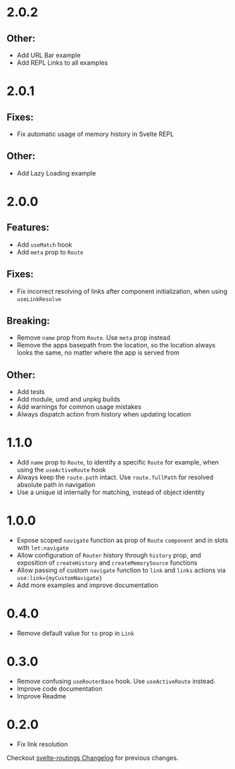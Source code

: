 # 2.0.2

## Other:

- Add URL Bar example
- Add REPL Links to all examples

# 2.0.1

## Fixes:

- Fix automatic usage of memory history in Svelte REPL

## Other:

- Add Lazy Loading example

# 2.0.0

## Features:

- Add `useMatch` hook
- Add `meta` prop to `Route`

## Fixes:

- Fix incorrect resolving of links after component initialization, when using `useLinkResolve`

## Breaking:

- Remove `name` prop from `Route`. Use `meta` prop instead
- Remove the apps basepath from the location, so the location always looks the same, no matter where the app is served from

## Other:

- Add tests
- Add module, umd and unpkg builds
- Add warnings for common usage mistakes
- Always dispatch action from history when updating location

# 1.1.0

- Add `name` prop to `Route`, to identify a specific `Route` for example, when using the `useActiveRoute` hook
- Always keep the `route.path` intact. Use `route.fullPath` for resolved absolute path in navigation
- Use a unique id internally for matching, instead of object identity

# 1.0.0

- Expose scoped `navigate` function as prop of `Route` `component` and in slots with `let:navigate`
- Allow configuration of `Router` history through `history` prop, and exposition of `createHistory` and `createMemorySource` functions
- Allow passing of custom `navigate` function to `link` and `links` actions via `use:link={myCustomNavigate}`
- Add more examples and improve documentation

# 0.4.0

- Remove default value for `to` prop in `Link`

# 0.3.0

- Remove confusing `useRouterBase` hook. Use `useActiveRoute` instead.
- Improve code documentation
- Improve Readme

# 0.2.0

- Fix link resolution

Checkout [svelte-routings Changelog](https://github.com/EmilTholin/svelte-routing/blob/master/CHANGELOG.md) for previous changes.
